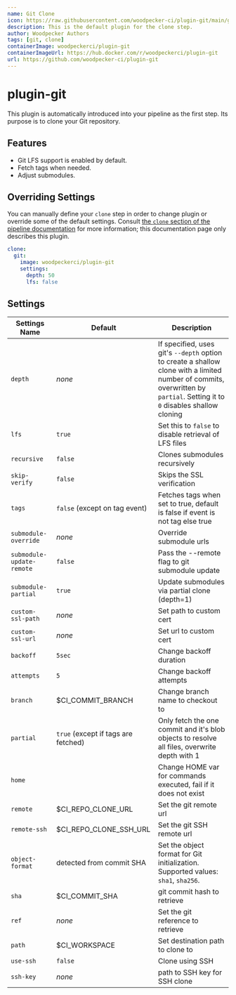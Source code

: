 ```yaml
---
name: Git Clone
icon: https://raw.githubusercontent.com/woodpecker-ci/plugin-git/main/git.svg
description: This is the default plugin for the clone step.
author: Woodpecker Authors
tags: [git, clone]
containerImage: woodpeckerci/plugin-git
containerImageUrl: https://hub.docker.com/r/woodpeckerci/plugin-git
url: https://github.com/woodpecker-ci/plugin-git
---
```


# plugin-git

This plugin is automatically introduced into your pipeline as the first step.
Its purpose is to clone your Git repository.

## Features

- Git LFS support is enabled by default.
- Fetch tags when needed.
- Adjust submodules.

## Overriding Settings

You can manually define your `clone` step in order to change plugin or override some of the default settings.
Consult [the `clone` section of the pipeline documentation][workflowClone] for more information;
this documentation page only describes this plugin.

```yaml
clone:
  git:
    image: woodpeckerci/plugin-git
    settings:
      depth: 50
      lfs: false
```

## Settings

| Settings Name             | Default                             | Description                                                                                                                                                                |
| ------------------------- | ----------------------------------- | -------------------------------------------------------------------------------------------------------------------------------------------------------------------------- |
| `depth`                   | _none_                              | If specified, uses git's `--depth` option to create a shallow clone with a limited number of commits, overwritten by `partial`. Setting it to `0` disables shallow cloning |
| `lfs`                     | `true`                              | Set this to `false` to disable retrieval of LFS files                                                                                                                      |
| `recursive`               | `false`                             | Clones submodules recursively                                                                                                                                              |
| `skip-verify`             | `false`                             | Skips the SSL verification                                                                                                                                                 |
| `tags`                    | `false` (except on tag event)       | Fetches tags when set to true, default is false if event is not tag else true                                                                                              |
| `submodule-override`      | _none_                              | Override submodule urls                                                                                                                                                    |
| `submodule-update-remote` | `false`                             | Pass the --remote flag to git submodule update                                                                                                                             |
| `submodule-partial`       | `true`                              | Update submodules via partial clone (depth=1)                                                                                                                              |
| `custom-ssl-path`         | _none_                              | Set path to custom cert                                                                                                                                                    |
| `custom-ssl-url`          | _none_                              | Set url to custom cert                                                                                                                                                     |
| `backoff`                 | `5sec`                              | Change backoff duration                                                                                                                                                    |
| `attempts`                | `5`                                 | Change backoff attempts                                                                                                                                                    |
| `branch`                  | $CI_COMMIT_BRANCH                   | Change branch name to checkout to                                                                                                                                          |
| `partial`                 | `true` (except if tags are fetched) | Only fetch the one commit and it's blob objects to resolve all files, overwrite depth with 1                                                                               |
| `home`                    |                                     | Change HOME var for commands executed, fail if it does not exist                                                                                                           |
| `remote`                  | $CI_REPO_CLONE_URL                  | Set the git remote url                                                                                                                                                     |
| `remote-ssh`              | $CI_REPO_CLONE_SSH_URL              | Set the git SSH remote url                                                                                                                                                 |
| `object-format`           | detected from commit SHA            | Set the object format for Git initialization. Supported values: `sha1`, `sha256`.                                                                                          |
| `sha`                     | $CI_COMMIT_SHA                      | git commit hash to retrieve                                                                                                                                                |
| `ref`                     | _none_                              | Set the git reference to retrieve                                                                                                                                          |
| `path`                    | $CI_WORKSPACE                       | Set destination path to clone to                                                                                                                                           |
| `use-ssh`                 | `false`                             | Clone using SSH                                                                                                                                                            |
| `ssh-key`                 | _none_                              | path to SSH key for SSH clone                                                                                                                                              |

[workflowClone]: https://woodpecker-ci.org/docs/usage/workflow-syntax#clone
